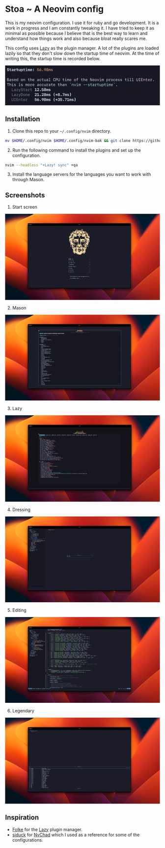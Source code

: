 # Stoa ~ A Neovim config

This is my neovim configuration. I use it for ruby and go development. It is a work in progress and I am constantly tweaking it. I have tried to keep it as minimal as possible because I believe that is the best way to learn and understand how things work and also because bloat really scares me.

This config uses [Lazy](https://github.com/folke/lazy.nvim) as the plugin manager. A lot of the plugins are loaded lazily so that they don't slow down the startup time of neovim. At the time of writing this, the startup time is recorded below.

![Startup Time](https://raw.githubusercontent.com/mmatongo/img/master/Startup%202024-04-22.png?raw=true)

## Installation

1. Clone this repo to your `~/.config/nvim` directory.
```bash
mv $HOME/.config/nvim $HOME/.config/nvim-bak && git clone https://github.com/mmatongo/nvim-config.git ~/.config/nvim
```

2. Run the following command to install the plugins and set up the configuration.
```bash
nvim --headless "+Lazy! sync" +qa
```

3. Install the language servers for the languages you want to work with through Mason.

## Screenshots
1. Start screen

![Start screen](https://raw.githubusercontent.com/mmatongo/img/master/Screenshot%202024-04-22%20at%2019.56.46.png?raw=true)

2. Mason

![Mason](https://raw.githubusercontent.com/mmatongo/img/master/Screenshot%202024-04-22%20at%2020.07.25.png?raw=true)

3. Lazy

![Lazy](https://raw.githubusercontent.com/mmatongo/img/master/Screenshot%202024-04-22%20at%2020.07.50.png?raw=true)

4. Dressing

![Dressing](https://raw.githubusercontent.com/mmatongo/img/master/Screenshot%202024-04-22%20at%2020.13.04.png?raw=true)

5. Editing

![Editing](https://raw.githubusercontent.com/mmatongo/img/master/Screenshot%202024-04-22%20at%2020.14.04.png?raw=true)

6. Legendary

![Legendary](https://raw.githubusercontent.com/mmatongo/img/master/Screenshot%202024-04-22%20at%2020.27.31.png?raw=true)

## Inspiration
- [Folke](https://github.com/folke) for the [Lazy](https://github.com/folke/lazy.nvim) plugin manager.
- [siduck](https://github.com/siduck) for [NvChad](https://github.com/NvChad/NvChad) which I used as a reference for some of the configurations.
